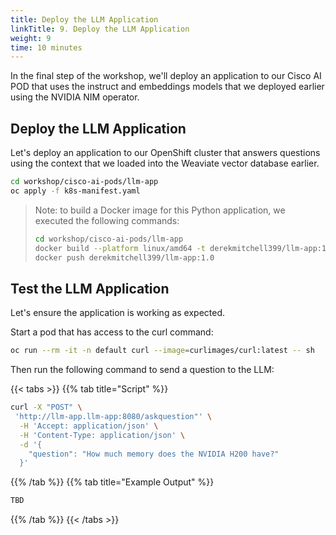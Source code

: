 ```yaml
---
title: Deploy the LLM Application
linkTitle: 9. Deploy the LLM Application
weight: 9
time: 10 minutes
---
```


In the final step of the workshop, we'll deploy an application to our Cisco AI POD 
that uses the instruct and embeddings models that we deployed earlier using the 
NVIDIA NIM operator. 

## Deploy the LLM Application

Let's deploy an application to our OpenShift cluster that answers questions 
using the context that we loaded into the Weaviate vector database earlier. 

``` bash
cd workshop/cisco-ai-pods/llm-app
oc apply -f k8s-manifest.yaml
```

> Note: to build a Docker image for this Python application, we executed the following commands:
> ``` bash
> cd workshop/cisco-ai-pods/llm-app
> docker build --platform linux/amd64 -t derekmitchell399/llm-app:1.0 .
> docker push derekmitchell399/llm-app:1.0
> ```

## Test the LLM Application

Let's ensure the application is working as expected.

Start a pod that has access to the curl command:

``` bash
oc run --rm -it -n default curl --image=curlimages/curl:latest -- sh
```

Then run the following command to send a question to the LLM:

{{< tabs >}}
{{% tab title="Script" %}}

``` bash
curl -X "POST" \
 'http://llm-app.llm-app:8080/askquestion"' \
  -H 'Accept: application/json' \
  -H 'Content-Type: application/json' \
  -d '{
    "question": "How much memory does the NVIDIA H200 have?"
  }'
```

{{% /tab %}}
{{% tab title="Example Output" %}}

``` bash
TBD
```

{{% /tab %}}
{{< /tabs >}}